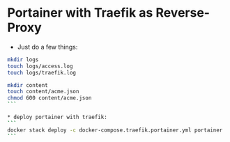 # Portainer with Traefik as Reverse-Proxy

* Just do a few things:
````bash
mkdir logs
touch logs/access.log
touch logs/traefik.log

mkdir content
touch content/acme.json
chmod 600 content/acme.json
```

* deploy portainer with traefik:
```
docker stack deploy -c docker-compose.traefik.portainer.yml portainer
```
